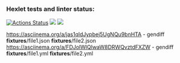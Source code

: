 ### Hexlet tests and linter status:
[![Actions Status](https://github.com/Romanov55/frontend-project-46/workflows/hexlet-check/badge.svg)](https://github.com/Romanov55/frontend-project-46/actions) <a href="https://codeclimate.com/github/Romanov55/frontend-project-46/maintainability"><img src="https://api.codeclimate.com/v1/badges/a865a1e117b33590fd63/maintainability" /></a> <a href="https://codeclimate.com/github/Romanov55/frontend-project-46/test_coverage"><img src="https://api.codeclimate.com/v1/badges/a865a1e117b33590fd63/test_coverage" /></a>

https://asciinema.org/a/jas1qldJypbej5UgNQu9bnHTA - gendiff __fixtures__/file1.json __fixtures__/file2.json
https://asciinema.org/a/FDJolWlQIwaW8DRWQvztdFXZW - gendiff __fixtures__/file1.yml __fixtures__/file2.yml